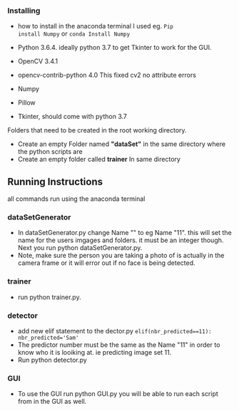 ### Installing
* how to install in the anaconda terminal I used eg. <code>Pip install Numpy</code> or <code>conda Install Numpy</code>

* Python 3.6.4. ideally python 3.7 to get Tkinter to work for the GUI.
* OpenCV 3.4.1 
* opencv-contrib-python 4.0 This fixed cv2 no attribute errors
* Numpy
* Pillow
* Tkinter, should come with python 3.7

Folders that need to be created in the root working directory.

* Create an empty Folder named **"dataSet"** in the same directory where the python scripts are 
* Create an empty folder called **trainer** In same directory 

## Running Instructions 
all commands run using the anaconda terminal
### dataSetGenerator
* In dataSetGenerator.py change Name "" to eg Name "11". this will set the name for the users imgages and folders. it must be an integer though. Next you run python dataSetGenerator.py.
* Note, make sure the person you are taking a photo of is actually in the camera frame or it will error out if no face is being detected.

### trainer
* run python trainer.py.

### detector
* add new elif statement to the dector.py
		<code>elif(nbr_predicted==11):
			nbr_predicted='Sam'</code>
 * The predictor number must be the same as the Name "11" in order to know who it is looiking at. ie predicting image set 11.
 * Run python detector.py
 
### GUI
* To use the GUI run python GUI.py you will be able to run each script from in the GUI as well. 

